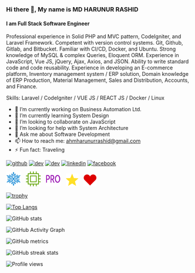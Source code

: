 ### Hi there 👋, My name is MD HARUNUR RASHID
#### I am Full Stack Software Engineer
Professional experience in Solid PHP and MVC pattern, CodeIgniter, and Laravel Framework. Competent with version control systems. Git, Github, Gitlab, and Bitbucket. Familiar with CI/CD, Docker, and Ubuntu. Strong knowledge of MySQL & complex Queries, Eloquent ORM. Experience in JavaScript, Vue JS, jQuery, Ajax, Axios, and JSON. Ability to write standard code and code reusability. Experience in developing an E-commerce platform, Inventory management system / ERP solution, Domain knowledge of ERP Production, Material Management, Sales and Distribution, Accounts, and Finance.

Skills: Laravel / CodeIgniter / VUE JS / REACT JS / Docker / Linux

- 🔭 I’m currently working on Business Automation Ltd. 
- 🌱 I’m currently learning System Design 
- 👯 I’m looking to collaborate on JavaScript 
- 🤔 I’m looking for help with System Architecture 
- 💬 Ask me about Software Development 
- 📫 How to reach me: ahmharunurrashid@gmail.com 
- ⚡ Fun fact: Traveling 


[<img src='https://cdn.jsdelivr.net/npm/simple-icons@3.0.1/icons/github.svg' alt='github' height='40'>](https://github.com/harunBdtask)  [<img src='https://cdn.jsdelivr.net/npm/simple-icons@3.0.1/icons/dev-dot-to.svg' alt='dev' height='40'>](https://dev.to/harunbdtask)  [<img src='https://cdn.jsdelivr.net/npm/simple-icons@3.0.1/icons/hashnode.svg' alt='dev' height='40'>](harunbdtask)  [<img src='https://cdn.jsdelivr.net/npm/simple-icons@3.0.1/icons/linkedin.svg' alt='linkedin' height='40'>](https://www.linkedin.com/in/md-harunur-rashid-479861112/)  [<img src='https://cdn.jsdelivr.net/npm/simple-icons@3.0.1/icons/facebook.svg' alt='facebook' height='40'>](https://www.facebook.com/ahmharunurrashid)  

<a href='https://archiveprogram.github.com/'><img src='https://raw.githubusercontent.com/acervenky/animated-github-badges/master/assets/acbadge.gif' width='40' height='40'></a> <a href='https://docs.github.com/en/developers'><img src='https://raw.githubusercontent.com/acervenky/animated-github-badges/master/assets/devbadge.gif' width='40' height='40'></a> <a href='https://github.com/pricing'><img src='https://raw.githubusercontent.com/acervenky/animated-github-badges/master/assets/pro.gif' width='40' height='40'></a> <a href='https://stars.github.com/'><img src='https://raw.githubusercontent.com/acervenky/animated-github-badges/master/assets/starbadge.gif' width='35' height='35'></a> <a href='https://docs.github.com/en/github/supporting-the-open-source-community-with-github-sponsors'><img src='https://raw.githubusercontent.com/acervenky/animated-github-badges/master/assets/sponsorbadge.gif' width='35' height='35'></a> 

[![trophy](https://github-profile-trophy.vercel.app/?username=harunBdtask)](https://github.com/ryo-ma/github-profile-trophy)

[![Top Langs](https://github-readme-stats.vercel.app/api/top-langs/?username=harunBdtask)](https://github.com/anuraghazra/github-readme-stats)

![GitHub stats](https://github-readme-stats.vercel.app/api?username=harunBdtask&show_icons=true&count_private=true)  

![GitHub Activity Graph](https://activity-graph.herokuapp.com/graph?username=harunBdtask)  

![GitHub metrics](https://metrics.lecoq.io/harunBdtask)  

![GitHub streak stats](https://streak-stats.demolab.com/?user=harunBdtask)  

![Profile views](https://gpvc.arturio.dev/harunBdtask)  
